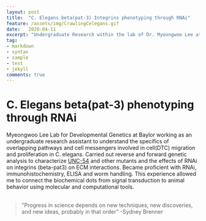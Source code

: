 ```yaml
---
layout: post
title:  "C. Elegans beta(pat-3) Integrins phenotyping through RNAi"
feature: /assets/img/CrawlingCelegans.gif
date:   2020-04-11
excerpt: "Undergraduate Research within the lab of Dr. Myeongwoo Lee at Baylor University."
tag:
- markdown 
- syntax
- sample
- test
- jekyll
comments: true
---
```


# C. Elegans beta(pat-3) phenotyping through RNAi

Myeongwoo Lee Lab for Developmental Genetics at Baylor working as an undergraduate research assistant to understand the specifics of overlapping pathways and cell messengers involved in cell(DTC) migration and proliferation in C. elegans. Carried out reverse and forward genetic analysis to characterize [UNC-54](https://wormbase.org/species/c_elegans/gene/WBGene00006789#0-9f-10) and other mutants and the effects of RNAi on integrins (beta-pat3) on ECM interactions. Became proficient with RNAi, immunohistochemistry, ELISA and worm handling.  This experience allowed me to connect the biochemical dots from signal transduction to animal behavior using molecular and computational tools.
<br/>
<br/>



> "Progress in science depends on new techniques, new discoveries, and new ideas, probably in that order" -Sydney Brenner

<br/>
<br/>
<br/>

<!--

<kbd>W</kbd><kbd>O</kbd><kbd>R</kbd><kbd>M</kbd><kbd>S</kbd><kbd>&</kbd><kbd>S</kbd><kbd>T</kbd><kbd>U</kbd><kbd>F</kbd><kbd>F</kbd>

<br/>

<!--
## *C. Elegans*

Aka the "elegant rod". This tiny worm has become a centerpiece model organism in biology for its ease of use, and since [Sydney Brenner](https://www.nature.com/articles/d41586-019-01192-9) began investigations on the developmental and molecular biology of the worm in the 1970s (before that he established the nonoverlapping of the triplet codon in DNA & discovered an "unstable intermediate information(mRNA) it has become a household name for biologists.

Research spans from [nicotine dependence](https://www.ncbi.nlm.nih.gov/pubmed/17081982), [memory](https://www.ncbi.nlm.nih.gov/pmc/articles/PMC6596540/), [immunity](https://www.ncbi.nlm.nih.gov/pmc/articles/PMC3302602/), to complex systems. 

  

### *C. Elegans* 
   * [Wormbook](https://www.wormbook.com)
   * [RNAi intro video](https://www.youtube.com/watch?v=cK-OGB1_ELE)
   * [RNAi in C.Elegans- Conte et al 2015](https://www.ncbi.nlm.nih.gov/pmc/articles/PMC5396541/)
   <br/>
   *

<!--  
### ECM, Lipid Signaling, & Behavior 
   * [IP3 & Integrins in Ovulation](https://www.ncbi.nlm.nih.gov/pubmed/15642374)
        *cell-ECM interactions controls ovulation via IP(3)signaling. 
   * [ppk-1 in Ovulation](https://www.ncbi.nlm.nih.gov/pubmed/17475243)
        *
   *[A Cell Sensing its environment](https://www.ncbi.nlm.nih.gov/pubmed/19197329)
        *
   *[ECM, PNN & neuronal function]( https://www.ncbi.nlm.nih.gov/pubmed/31263252/)
        *Enzymatic digestion of PNNs in the DCN improves EBC learning, but intact PNNs are necessary for memory retention
   *[PNN & conditioning in mice](https://www.ncbi.nlm.nih.gov/pubmed/32152108)
        *Enzymatic digestion of PNNs in the DCN improves EBC learning, but intact PNNs are necessary for memory retention
   *[ECM, PNN & neuronal function]( https://www.ncbi.nlm.nih.gov/pubmed/31263252/)
        *Enzymatic digestion of PNNs in the DCN improves EBC learning, but intact PNNs are necessary for memory retention


    * [The Molecular and Systems Biology of Memory](https://www.ncbi.nlm.nih.gov/pubmed/24679534/)
        
    


[First Paper on Prostaglandins in the Brain](https://www.ncbi.nlm.nih.gov/pubmed/14201168)

[COX & PGs](https://www.ncbi.nlm.nih.gov/pubmed/9373877)

[Prostaglandins & Brain Disorders](https://www.ncbi.nlm.nih.gov/pubmed/32021549)

[Deranged neuronal calcium signaling and Huntington disease](https://www.sciencedirect.com/science/article/abs/pii/S0006291X04017735?via%3Dihub)

[Ca & Microglial activation](https://www.jneurosci.org/content/23/11/4410)

[PNN Review](https://www.ncbi.nlm.nih.gov/pubmed/27911749)

[PNNs, N-G interactions and plasticity](https://www.ncbi.nlm.nih.gov/pubmed/26881114)

[PNNs and addiction](https://www.ncbi.nlm.nih.gov/pubmed/29289347)
## Tables

| Header1 | Header2 | Header3 |
|:--------|:-------:|--------:|
| cell1   | cell2   | cell3   |
| cell4   | cell5   | cell6   |
|----
| cell1   | cell2   | cell3   |
| cell4   | cell5   | cell6   |
|=====
| Foot1   | Foot2   | Foot3
{: rules="groups"}

## Code Snippets

{% highlight css %}
#container {
  float: left;
  margin: 0 -240px 0 0;
  width: 100%;
}
{% endhighlight %}

## Buttons

Make any link standout more when applying the `.btn` class.

{% highlight html %}
<a href="#" class="btn btn-success">Success Button</a>
{% endhighlight %}

<div markdown="0"><a href="#" class="btn">Primary Button</a></div>
<div markdown="0"><a href="#" class="btn btn-success">Success Button</a></div>
<div markdown="0"><a href="#" class="btn btn-warning">Warning Button</a></div>
<div markdown="0"><a href="#" class="btn btn-danger">Danger Button</a></div>
<div markdown="0"><a href="#" class="btn btn-info">Info Button</a></div>


## Notices
**Watch out!** You can also add notices by appending `{: .notice}` to a paragraph.
{: .notice}


You can also use `<kbd>` tag for keyboard buttons.
-->






